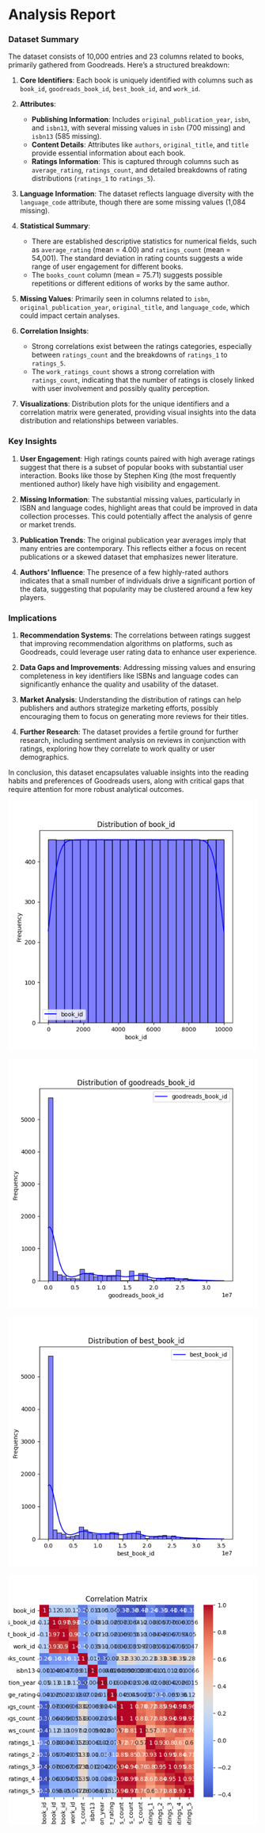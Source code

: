 # Analysis Report

### Dataset Summary

The dataset consists of 10,000 entries and 23 columns related to books, primarily gathered from Goodreads. Here’s a structured breakdown:

1. **Core Identifiers**: Each book is uniquely identified with columns such as `book_id`, `goodreads_book_id`, `best_book_id`, and `work_id`.

2. **Attributes**: 
   - **Publishing Information**: Includes `original_publication_year`, `isbn`, and `isbn13`, with several missing values in `isbn` (700 missing) and `isbn13` (585 missing).
   - **Content Details**: Attributes like `authors`, `original_title`, and `title` provide essential information about each book.
   - **Ratings Information**: This is captured through columns such as `average_rating`, `ratings_count`, and detailed breakdowns of rating distributions (`ratings_1` to `ratings_5`).

3. **Language Information**: The dataset reflects language diversity with the `language_code` attribute, though there are some missing values (1,084 missing).

4. **Statistical Summary**: 
   - There are established descriptive statistics for numerical fields, such as `average_rating` (mean = 4.00) and `ratings_count` (mean = 54,001). The standard deviation in rating counts suggests a wide range of user engagement for different books.
   - The `books_count` column (mean = 75.71) suggests possible repetitions or different editions of works by the same author.

5. **Missing Values**: Primarily seen in columns related to `isbn`, `original_publication_year`, `original_title`, and `language_code`, which could impact certain analyses.

6. **Correlation Insights**: 
   - Strong correlations exist between the ratings categories, especially between `ratings_count` and the breakdowns of `ratings_1` to `ratings_5`.
   - The `work_ratings_count` shows a strong correlation with `ratings_count`, indicating that the number of ratings is closely linked with user involvement and possibly quality perception.

7. **Visualizations**: Distribution plots for the unique identifiers and a correlation matrix were generated, providing visual insights into the data distribution and relationships between variables.

### Key Insights

1. **User Engagement**: High ratings counts paired with high average ratings suggest that there is a subset of popular books with substantial user interaction. Books like those by Stephen King (the most frequently mentioned author) likely have high visibility and engagement.

2. **Missing Information**: The substantial missing values, particularly in ISBN and language codes, highlight areas that could be improved in data collection processes. This could potentially affect the analysis of genre or market trends.

3. **Publication Trends**: The original publication year averages imply that many entries are contemporary. This reflects either a focus on recent publications or a skewed dataset that emphasizes newer literature.

4. **Authors’ Influence**: The presence of a few highly-rated authors indicates that a small number of individuals drive a significant portion of the data, suggesting that popularity may be clustered around a few key players.

### Implications

1. **Recommendation Systems**: The correlations between ratings suggest that improving recommendation algorithms on platforms, such as Goodreads, could leverage user rating data to enhance user experience.

2. **Data Gaps and Improvements**: Addressing missing values and ensuring completeness in key identifiers like ISBNs and language codes can significantly enhance the quality and usability of the dataset.

3. **Market Analysis**: Understanding the distribution of ratings can help publishers and authors strategize marketing efforts, possibly encouraging them to focus on generating more reviews for their titles.

4. **Further Research**: The dataset provides a fertile ground for further research, including sentiment analysis on reviews in conjunction with ratings, exploring how they correlate to work quality or user demographics.

In conclusion, this dataset encapsulates valuable insights into the reading habits and preferences of Goodreads users, along with critical gaps that require attention for more robust analytical outcomes.

![Chart](book_id_distribution.png)

![Chart](goodreads_book_id_distribution.png)

![Chart](best_book_id_distribution.png)

![Chart](correlation_matrix.png)

